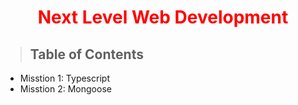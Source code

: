 <p>
 <h1 style="color:red;" align="center">Next Level Web Development</h1>
</p>


> ## Table of Contents

 - Misstion 1: Typescript 
 - Misstion 2: Mongoose

